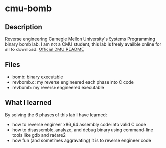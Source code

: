 # cmu-bomb
## Description
Reverse engineering Carnegie Mellon University's Systems Programming binary bomb lab.
I am not a CMU student, this lab is freely availble online for all to download.
[Official CMU README](http://csapp.cs.cmu.edu/2e/README-bomblab)

## Files
- bomb: binary executable 
- revbomb.c: my reverse engineered each phase into C code
- revbomb: my reverse engineered executable

## What I learned
By solving the 6 phases of this lab I have learned:
- how to reverse engineer x86_64 assembly code into valid C code
- how to disassemble, analyze, and debug binary using command-line tools like gdb and radare2
- how fun (and sometimes aggravating) it is to reverse engineer code 

